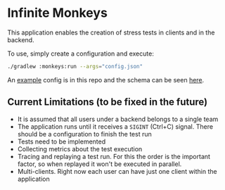 # Infinite Monkeys

This application enables the creation of stress tests in clients and in the backend.

To use, simply create a configuration and execute:

```bash
./gradlew :monkeys:run --args="config.json"
```

An [example](example.json) config is in this repo and the schema can be seen [here](schema.json).

## Current Limitations (to be fixed in the future)

* It is assumed that all users under a backend belongs to a single team
* The application runs until it receives a `SIGINT` (Ctrl+C) signal. There should be a configuration
  to finish the test run
* Tests need to be implemented
* Collecting metrics about the test execution
* Tracing and replaying a test run. For this the order is the important factor, so when replayed it
  won't be executed in parallel.
* Multi-clients. Right now each user can have just one client within the application
